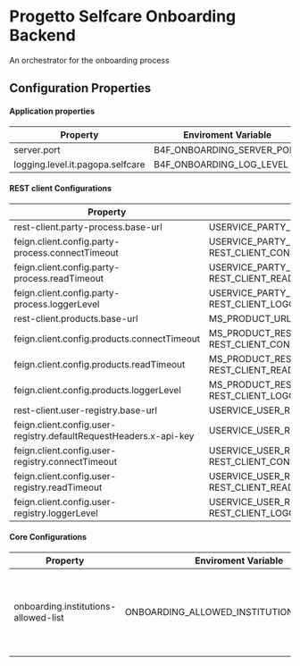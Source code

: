 # Progetto Selfcare Onboarding Backend 
An orchestrator for the onboarding process

## Configuration Properties

#### Application properties

| **Property** | **Enviroment Variable** | **Default** | **Required** |
|--------------|-------------------------|-------------|:------------:|
|server.port|B4F_ONBOARDING_SERVER_PORT|<a name= "default property"></a>[default_property](https://github.com/pagopa/selfcare-onboarding-backend/blob/main/app/src/main/resources/config/application.yml)| yes |
|logging.level.it.pagopa.selfcare| B4F_ONBOARDING_LOG_LEVEL |<a name= "default property"></a>[default_property](https://github.com/pagopa/selfcare-onboarding-backend/blob/main/app/src/main/resources/config/application.yml)| yes |


#### REST client Configurations

| **Property** | **Enviroment Variable** | **Default** | **Required** |
|--------------|-------------------------|-------------|:------------:|
|rest-client.party-process.base-url|USERVICE_PARTY_PROCESS_URL|<a name= "default property"></a>[default_property](https://github.com/pagopa/selfcare-onboarding-backend/blob/main/connector/rest/src/main/resources/config/party-process-rest-client.properties)| yes |
|feign.client.config.party-process.connectTimeout|USERVICE_PARTY_PROCESS_REST_CLIENT_CONNECT_TIMEOUT<br>REST_CLIENT_CONNECT_TIMEOUT|<a name= "default property"></a>[default_property](https://github.com/pagopa/selfcare-onboarding-backend/blob/main/connector/rest/src/main/resources/config/party-process-rest-client.properties)| yes |
|feign.client.config.party-process.readTimeout|USERVICE_PARTY_PROCESS_REST_CLIENT_READ_TIMEOUT<br>REST_CLIENT_READ_TIMEOUT|<a name= "default property"></a>[default_property](https://github.com/pagopa/selfcare-onboarding-backend/blob/main/connector/rest/src/main/resources/config/party-process-rest-client.properties)| yes |
|feign.client.config.party-process.loggerLevel|USERVICE_PARTY_PROCESS_REST_CLIENT_LOGGER_LEVEL<br>REST_CLIENT_LOGGER_LEVEL|<a name= "default property"></a>[default_property](https://github.com/pagopa/selfcare-onboarding-backend/blob/main/connector/rest/src/main/resources/config/party-process-rest-client.properties)| yes |
|rest-client.products.base-url|MS_PRODUCT_URL|<a name= "default property"></a>[default_property](https://github.com/pagopa/selfcare-onboarding-backend/blob/main/connector/rest/src/main/resources/config/products-rest-client.properties)| yes |
|feign.client.config.products.connectTimeout|MS_PRODUCT_REST_CLIENT_CONNECT_TIMEOUT<br>REST_CLIENT_CONNECT_TIMEOUT|<a name= "default property"></a>[default_property](https://github.com/pagopa/selfcare-onboarding-backend/blob/main/connector/rest/src/main/resources/config/products-rest-client.properties)| yes |
|feign.client.config.products.readTimeout|MS_PRODUCT_REST_CLIENT_READ_TIMEOUT<br>REST_CLIENT_READ_TIMEOUT|<a name= "default property"></a>[default_property](https://github.com/pagopa/selfcare-onboarding-backend/blob/main/connector/rest/src/main/resources/config/products-rest-client.properties)| yes |
|feign.client.config.products.loggerLevel|MS_PRODUCT_REST_CLIENT_LOGGER_LEVEL<br>REST_CLIENT_LOGGER_LEVEL|<a name= "default property"></a>[default_property](https://github.com/pagopa/selfcare-onboarding-backend/blob/main/connector/rest/src/main/resources/config/products-rest-client.properties)| yes |
|rest-client.user-registry.base-url|USERVICE_USER_REGISTRY_URL|<a name= "default property"></a>[default_property](https://github.com/pagopa/selfcare-onboarding-backend/blob/main/connector/rest/src/main/resources/config/user-registry-rest-client.properties)| yes |
|feign.client.config.user-registry.defaultRequestHeaders.x-api-key|USERVICE_USER_REGISTRY_API_KEY|<a name= "default property"></a>[default_property](https://github.com/pagopa/selfcare-onboarding-backend/blob/main/connector/rest/src/main/resources/config/user-registry-rest-client.properties)| yes |
|feign.client.config.user-registry.connectTimeout|USERVICE_USER_REGISTRY_REST_CLIENT_CONNECT_TIMEOUT<br>REST_CLIENT_CONNECT_TIMEOUT|<a name= "default property"></a>[default_property](https://github.com/pagopa/selfcare-onboarding-backend/blob/main/connector/rest/src/main/resources/config/user-registry-rest-client.properties)| yes |
|feign.client.config.user-registry.readTimeout|USERVICE_USER_REGISTRY_REST_CLIENT_READ_TIMEOUT<br>REST_CLIENT_READ_TIMEOUT|<a name= "default property"></a>[default_property](https://github.com/pagopa/selfcare-onboarding-backend/blob/main/connector/rest/src/main/resources/config/user-registry-rest-client.properties)| yes |
|feign.client.config.user-registry.loggerLevel|USERVICE_USER_REGISTRY_REST_CLIENT_LOGGER_LEVEL<br>REST_CLIENT_LOGGER_LEVEL|<a name= "default property"></a>[default_property](https://github.com/pagopa/selfcare-onboarding-backend/blob/main/connector/rest/src/main/resources/config/user-registry-rest-client.properties)| yes |


#### Core Configurations

| **Property** | **Enviroment Variable** | **Pattern** | **Default** | **Required** |
|--------------|-------------------------|-----------------|-------------|:------------:|
|onboarding.institutions-allowed-list|ONBOARDING_ALLOWED_INSTITUTIONS_PRODUCTS|<code>{'\<PROD_ID<sub>1</sub>\>':{'\*'&#124;'\<INST_EXT_ID<sub>1</sub>\>', &hellip; ,'\<INST_EXT_ID<sub>n</sub>\>'}, &hellip; ,'\<PROD_ID<sub>m</sub>\>':{'\*'&#124;'\<INST_EXT_ID<sub>1</sub>\>', &hellip; ,'\<INST_EXT_ID<sub>n</sub>\>'}}</code>|<a name= "default property"></a>[default_property](https://github.com/pagopa/selfcare-onboarding-backend/blob/main/core/src/main/resources/config/core-config.properties)| no |
